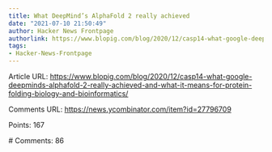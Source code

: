 ```yaml
---
title: What DeepMind’s AlphaFold 2 really achieved
date: "2021-07-10 21:50:49"
author: Hacker News Frontpage
authorlink: https://www.blopig.com/blog/2020/12/casp14-what-google-deepminds-alphafold-2-really-achieved-and-what-it-means-for-protein-folding-biology-and-bioinformatics/
tags:
- Hacker-News-Frontpage
---
```


<p>Article URL: <a href="https://www.blopig.com/blog/2020/12/casp14-what-google-deepminds-alphafold-2-really-achieved-and-what-it-means-for-protein-folding-biology-and-bioinformatics/">https://www.blopig.com/blog/2020/12/casp14-what-google-deepminds-alphafold-2-really-achieved-and-what-it-means-for-protein-folding-biology-and-bioinformatics/</a></p>
<p>Comments URL: <a href="https://news.ycombinator.com/item?id=27796709">https://news.ycombinator.com/item?id=27796709</a></p>
<p>Points: 167</p>
<p># Comments: 86</p>
